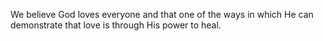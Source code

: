 We believe God loves everyone and that one of the ways in which He can demonstrate that love is through His power to heal.